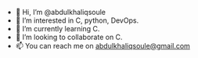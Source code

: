 - 👋 Hi, I’m @abdulkhaliqsoule
- 👀 I’m interested in C, python, DevOps.
- 🌱 I’m currently learning C.
- 💞️ I’m looking to collaborate on C.
- 📫 You can reach me on abdulkhaliqsoule@gmail.com

<!---
abdulkhaliqsoule/abdulkhaliqsoule is a ✨ special ✨ repository because its `README.md` (this file) appears on your GitHub profile.
You can click the Preview link to take a look at your changes.
--->
